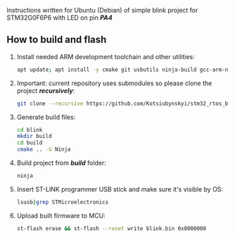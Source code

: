 Instructions written for Ubuntu (Debian) of simple blink project for STM32G0F6P6 with LED on pin ***PA4***

## How to build and flash

1. Install needed ARM development toolchain and other utilities:
    ```bash
    apt update; apt install -y cmake git usbutils ninja-build gcc-arm-none-eabi stlink-tools
    ```
1. Important: current repository uses submodules so please clone the project ***recursively***:
    ```bash
    git clone --recursive https://github.com/Kotsiubynskyi/stm32_rtos_blink.git blink
    ```
1. Generate build files:
    ```bash
    cd blink
    mkdir build
    cd build
    cmake .. -G Ninja
    ```
1. Build project from ***build*** folder:
    ```bash
    ninja
    ```
1. Insert ST-LINK programmer USB stick and make sure it's visible by OS:
    ```bash
    lsusb|grep STMicroelectronics
    ```
1. Upload built firmware to MCU:
    ```bash
    st-flash erase && st-flash --reset write blink.bin 0x8000000
    ```
